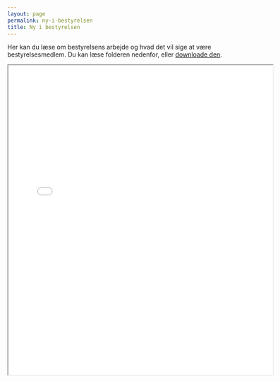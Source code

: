 ```yaml
---
layout: page
permalink: ny-i-bestyrelsen
title: Ny i bestyrelsen
---
```

Her kan du læse om bestyrelsens arbejde og hvad det vil sige at være bestyrelsesmedlem. Du kan læse folderen nedenfor, eller [downloade den](/files/v%C3%A6rd-at-vide-om-bestyrelsesarbejdet.pdf).

<iframe width="600px" height="700px" src="/files/v%C3%A6rd-at-vide-om-bestyrelsesarbejdet.pdf"></iframe>
